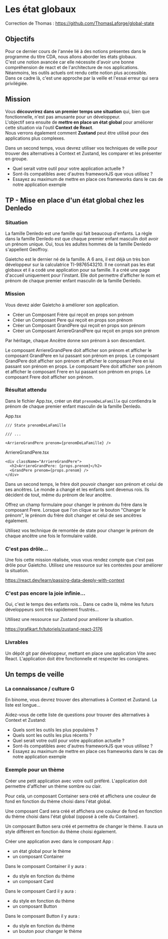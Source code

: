 # Les état globaux

Correction de Thomas :
https://github.com/ThomasLaforge/global-state

## Objectifs

Pour ce dernier cours de l'année lié à des notions présentes dans le programme du titre CDA, nous allons aborder les états globaux.  
C'est une notion avancée car elle nécessite d'avoir une bonne compréhension de react et de l'architecture de nos applications. Néanmoins, les outils actuels ont rendu cette notion plus accessible.  
Dans ce cadre là, c'est une approche par la veille et l'essai erreur qui sera privilégiée.  

## Mission

Vous **découvrirez dans un premier temps une situation** qui, bien que fonctionnelle, n'est pas amusante pour un développeur.  
L'objectif sera ensuite de **mettre en place un état global** pour améliorer cette situation via l'outil **Context de React**.  
Nous verrons également comment **Zustand** peut être utilisé pour des applications plus complexes.

Dans un second temps, vous devrez utiliser vos techniques de veille pour trouver des alternatives à Context et Zustand, les comparer et les présenter en groupe.  

- Quel serait votre outil pour votre application actuelle ?
- Sont-ils compatibles avec d'autres frameworkJS que vous utilisez ?
- Essayez au maximum de mettre en place ces frameworks dans le cas de notre application exemple

## TP - Mise en place d'un état global chez les Denledo

### Situation

La famille Denledo est une famille qui fait beaucoup d'enfants.
La règle dans la famille Denledo est que chaque premier enfant masculin doit avoir un prénom unique.
Oui, tous les adultes hommes de la famille Denledo s'appellent Geoffroy.

Gaietcho est le dernier né de la famille. A 6 ans, il est déjà un très bon développeur sur la calculatrice TI-9876543210. Il ne connait pas les état globaux et il a codé une application pour sa famille. Il a créé une page d'accueil uniquement pour l'instant.
Elle doit permettre d'afficher le nom et prénom de chaque premier enfant masculin de la famille Denledo.

### Mission

Vous devez aider Gaietcho à améliorer son application.
- Créer un Composant Frère qui reçoit en props son prénom
- Créer un Composant Pere qui reçoit en props son prénom
- Créer un Composant GrandPere qui reçoit en props son prénom
- Créer un Composant ArriereGrandPere qui reçoit en props son prénom

Par héritage, chaque Ancêtre donne son prénom à son descendant.

Le composant ArriereGrandPere doit afficher son prénom et afficher le composant GrandPere en lui passant son prénom en props.
Le composant GrandPere doit afficher son prénom et afficher le composant Pere en lui passant son prénom en props.
Le composant Pere doit afficher son prénom et afficher le composant Frere en lui passant son prénom en props.
Le composant Frere doit afficher son prénom.

### Résultat attendu

Dans le fichier App.tsx, créer un état `prenomDeLaFamille` qui contiendra le prénom de chaque premier enfant masculin de la famille Denledo.

App.tsx
```tsx
/// State prenomDeLaFamille

/// ...

<ArriereGrandPere prenom={prenomDeLaFamille} />
```

ArriereGrandPere.tsx
```tsx
<div className="ArriereGrandPere">
  <h2>ArriereGrandPere: {props.prenom}</h2>
  <GrandPere prenom={props.prenom} />
</div>
```

Dans un second temps, le frère doit pouvoir changer son prénom et celui de ses ancêtres.
Le monde a changé et les enfants sont devenus rois. Ils décident de tout, même du prénom de leur ancêtre.

Offrez un champ formulaire pour changer le prénom du frère dans le composant Frere.
Lorsque que l'on clique sur le bouton "Changer le prénom", le prénom du frère doit changer et celui de ses ancêtres également.

Utilisez vos technique de remontée de state pour changer le prénom de chaque ancêtre une fois le formulaire validé.

### C'est pas drôle...

Une fois cette mission réalisée, vous vous rendez compte que c'est pas drôle pour Gaietcho. Utilisez une ressource sur les contextes pour améliorer la situation.

https://react.dev/learn/passing-data-deeply-with-context

### C'est pas encore la joie infinie...

Oui, c'est le temps des enfants rois... Dans ce cadre là, même les futurs développeurs sont très rapidement frustrés...

Utilisez une ressource sur Zustand pour améliorer la situation.

https://grafikart.fr/tutoriels/zustand-react-2176

### Livrables

Un dépôt git par développeur, mettant en place une application Vite avec React.
L'application doit être fonctionnelle et respecter les consignes.

## Un temps de veille

### La connaissance / culture G

En binome, vous devrez trouver des alternatives à Context et Zustand.
La liste est longue...

Aidez-vous de cette liste de questions pour trouver des alternatives à Context et Zustand:
- Quels sont les outils les plus populaires ?
- Quels sont les outils les plus récents ?
- Quel serait votre outil pour votre application actuelle ?
- Sont-ils compatibles avec d'autres frameworkJS que vous utilisez ?
- Essayez au maximum de mettre en place ces frameworks dans le cas de notre application exemple

### Exemple pour un thème

Créer une petit application avec votre outil préféré.
L'application doit permettre d'afficher un thème sombre ou clair.

Pour cela, un composant Container sera créé et affichera une couleur de fond en fonction du thème choisi dans l'état global.

Une composant Card sera créé et affichera une couleur de fond en fonction du thème choisi dans l'état global (opposé à celle du Container).

Un composant Button sera créé et permettra de changer le thème.
Il aura un style différent en fonction du thème choisi également.

Créer une application avec dans le composant App :
- un état global pour le thème
- un composant Container

Dans le composant Container il y aura :
- du style en fonction du thème
- un composant Card

Dans le composant Card il y aura :
- du style en fonction du thème
- un composant Button

Dans le composant Button il y aura :
- du style en fonction du thème
- un bouton pour changer le thème
